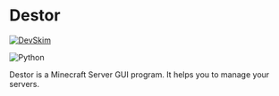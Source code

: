 # Destor
[![DevSkim](https://github.com/wfxey/Destor/actions/workflows/devskim.yml/badge.svg)](https://github.com/wfxey/Destor/actions/workflows/devskim.yml)

![Python](https://img.shields.io/badge/python-3670A0?style=for-the-badge&logo=python&logoColor=ffdd54)

Destor is a Minecraft Server GUI program. It helps you to manage your servers.

